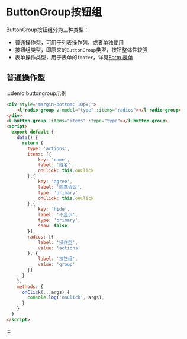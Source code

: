 # ButtonGroup按钮组

ButtonGroup按钮组分为三种类型：

 * 普通操作型，可用于列表操作列，或者单独使用
 * 按钮组类型，即原来的`ButtonGroup`类型，按钮整体性较强
 * 表单操作类型，用于表单的`footer`，详见[Form 表单](/base/form)

## 普通操作型

:::demo buttongroup示例
```html
<div style="margin-bottom: 10px;">
    <l-radio-group v-model="type" :items="radios"></l-radio-group>
</div>
<l-button-group :items="items" :type="type"></l-button-group>
<script>
  export default {
    data() {
      return {
        type: 'actions',
        items: [{
            key: 'name',
            label: '姓名',
            onClick: this.onClick
        },{
            key: 'agree',
            label: '同意协议',
            type: 'primary',
            onClick: this.onClick
        },{
            key: 'hide',
            label: '不显示',
            type: 'primary',
            show: false
        }],
        radios: [{
            label: '操作型',
            value: 'actions'
        }, {
            label: '按钮组',
            value: 'group'
        }]
      }
    },
    methods: {
      onClick(...args) {
        console.log('onClick', args);
      }
    }
  }
</script>
```
:::
